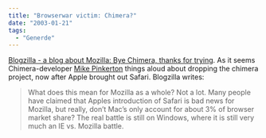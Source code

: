 ```yaml
---
title: "Browserwar victim: Chimera?"
date: "2003-01-21"
tags:
  - "Generde"
---
```


[Blogzilla - a blog about Mozilla: Bye Chimera, thanks for trying](http://www.deftone.com/blogzilla/archives/bye_chimera_thanks_for_trying.html "Blogzilla - a blog about Mozilla: Bye Chimera, thanks for trying"). As it seems Chimera-developer [Mike Pinkerton](http://mozpink.blogspot.com/) things aloud about dropping the chimera project, now after Apple brought out Safari. Blogzilla writes:

> What does this mean for Mozilla as a whole? Not a lot. Many people have claimed that Apples introduction of Safari is bad news for Mozilla, but really, don’t Mac’s only account for about 3% of browser market share? The real battle is still on Windows, where it is still very much an IE vs. Mozilla battle.
